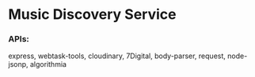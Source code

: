 # Music Discovery Service

###  APIs: 
express, webtask-tools, cloudinary, 7Digital, body-parser, request, node-jsonp, algorithmia
